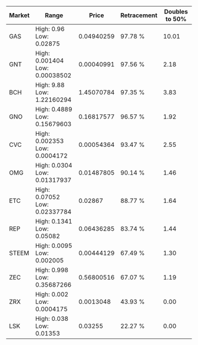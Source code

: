 | Market | Range | Price| Retracement | Doubles to 50% |
| --- | --- | --- | --- | --- |
| GAS | High: 0.96<br />Low: 0.02875 | 0.04940259 | 97.78 % | 10.01 |
| GNT | High: 0.001404<br />Low: 0.00038502 | 0.00040991 | 97.56 % | 2.18 |
| BCH | High: 9.88<br />Low: 1.22160294 | 1.45070784 | 97.35 % | 3.83 |
| GNO | High: 0.4889<br />Low: 0.15679603 | 0.16817577 | 96.57 % | 1.92 |
| CVC | High: 0.002353<br />Low: 0.0004172 | 0.00054364 | 93.47 % | 2.55 |
| OMG | High: 0.0304<br />Low: 0.01317937 | 0.01487805 | 90.14 % | 1.46 |
| ETC | High: 0.07052<br />Low: 0.02337784 | 0.02867 | 88.77 % | 1.64 |
| REP | High: 0.1341<br />Low: 0.05082 | 0.06436285 | 83.74 % | 1.44 |
| STEEM | High: 0.0095<br />Low: 0.002005 | 0.00444129 | 67.49 % | 1.30 |
| ZEC | High: 0.998<br />Low: 0.35687266 | 0.56800516 | 67.07 % | 1.19 |
| ZRX | High: 0.002<br />Low: 0.0004175 | 0.0013048 | 43.93 % | 0.00 |
| LSK | High: 0.038<br />Low: 0.01353 | 0.03255 | 22.27 % | 0.00 |

